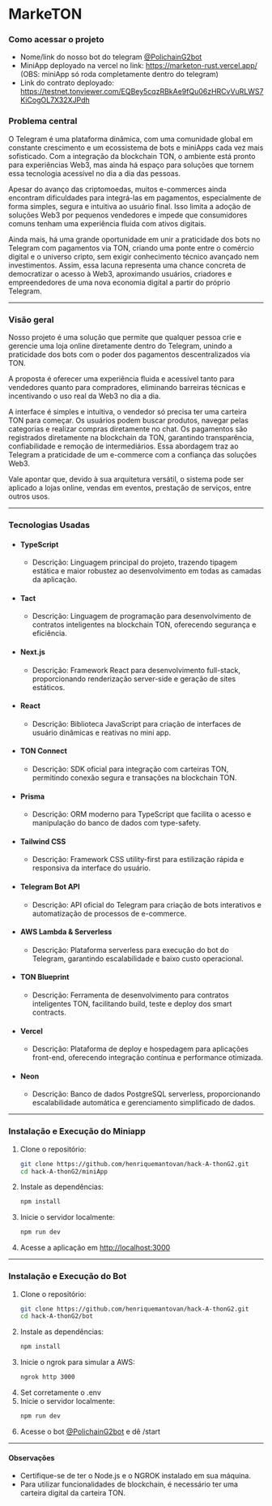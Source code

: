 # MarkeTON

### Como acessar o projeto
- Nome/link do nosso bot  do telegram [@PolichainG2bot](https://t.me/PolichainG2bot)
- MiniApp deployado na vercel no link: https://marketon-rust.vercel.app/ (OBS: miniApp só roda completamente dentro do telegram)
- Link do contrato deployado: https://testnet.tonviewer.com/EQBey5cqzRBkAe9fQu06zHRCvVuRLWS7KiCogOL7X32XJPdh


### Problema central

O Telegram é uma plataforma dinâmica, com uma comunidade global em constante crescimento e um ecossistema de bots e miniApps cada vez mais sofisticado. Com a integração da blockchain TON, o ambiente está pronto para experiências Web3, mas ainda há espaço para soluções que tornem essa tecnologia acessível no dia a dia das pessoas.

Apesar do avanço das criptomoedas, muitos e-commerces ainda encontram dificuldades para integrá-las em pagamentos, especialmente de forma simples, segura e intuitiva ao usuário final. Isso limita a adoção de soluções Web3 por pequenos vendedores e impede que consumidores comuns tenham uma experiência fluida com ativos digitais.

Ainda mais, há uma grande oportunidade em unir a praticidade dos bots no Telegram com pagamentos via TON, criando uma ponte entre o comércio digital e o universo cripto, sem exigir conhecimento técnico avançado nem investimentos. Assim, essa lacuna representa uma chance concreta de democratizar o acesso à Web3, aproximando usuários, criadores e empreendedores de uma nova economia digital a partir do próprio Telegram.

---

### Visão geral

Nosso projeto é uma solução que permite que qualquer pessoa crie e gerencie uma loja online diretamente dentro do Telegram, unindo a praticidade dos bots com o poder dos pagamentos descentralizados via TON.

A proposta é oferecer uma experiência fluida e acessível tanto para vendedores quanto para compradores, eliminando barreiras técnicas e incentivando o uso real da Web3 no dia a dia.

A interface é simples e intuitiva, o vendedor só precisa ter uma carteira TON para começar. Os usuários podem buscar produtos, navegar pelas categorias e realizar compras diretamente no chat. Os pagamentos são registrados diretamente na blockchain da TON, garantindo transparência, confiabilidade e remoção de intermediários. Essa abordagem traz ao Telegram a praticidade de um e-commerce com a confiança das soluções Web3.

Vale apontar que, devido à sua arquitetura versátil, o sistema pode ser aplicado a lojas online, vendas em eventos, prestação de serviços, entre outros usos.

---

### Tecnologias Usadas

- #### TypeScript
   - Descrição: Linguagem principal do projeto, trazendo tipagem estática e maior robustez ao desenvolvimento em todas as camadas da aplicação.

- #### Tact
   - Descrição: Linguagem de programação para desenvolvimento de contratos inteligentes na blockchain TON, oferecendo segurança e eficiência.

- #### Next.js
   - Descrição: Framework React para desenvolvimento full-stack, proporcionando renderização server-side e geração de sites estáticos.

- #### React
   - Descrição: Biblioteca JavaScript para criação de interfaces de usuário dinâmicas e reativas no mini app.

- #### TON Connect
   - Descrição: SDK oficial para integração com carteiras TON, permitindo conexão segura e transações na blockchain TON.

- #### Prisma
   - Descrição: ORM moderno para TypeScript que facilita o acesso e manipulação do banco de dados com type-safety.

- #### Tailwind CSS
   - Descrição: Framework CSS utility-first para estilização rápida e responsiva da interface do usuário.

- #### Telegram Bot API
   - Descrição: API oficial do Telegram para criação de bots interativos e automatização de processos de e-commerce.

- #### AWS Lambda & Serverless
   - Descrição: Plataforma serverless para execução do bot do Telegram, garantindo escalabilidade e baixo custo operacional.

- #### TON Blueprint
   - Descrição: Ferramenta de desenvolvimento para contratos inteligentes TON, facilitando build, teste e deploy dos smart contracts.

- #### Vercel
   - Descrição: Plataforma de deploy e hospedagem para aplicações front-end, oferecendo integração contínua e performance otimizada.

- #### Neon
   - Descrição: Banco de dados PostgreSQL serverless, proporcionando escalabilidade automática e gerenciamento simplificado de dados.

---

### Instalação e Execução do Miniapp

1. Clone o repositório:
   ```bash
   git clone https://github.com/henriquemantovan/hack-A-thonG2.git
   cd hack-A-thonG2/miniApp
   ```
2. Instale as dependências:
   ```bash
   npm install
   ```
3. Inicie o servidor localmente:
   ```bash
   npm run dev
   ```
4. Acesse a aplicação em [http://localhost:3000](http://localhost:3000)

---

### Instalação e Execução do Bot

1. Clone o repositório:
   ```bash
   git clone https://github.com/henriquemantovan/hack-A-thonG2.git
   cd hack-A-thonG2/bot
   ```
2. Instale as dependências:
   ```bash
   npm install
   ```
3. Inicie o ngrok para simular a AWS:
   ```bash
   ngrok http 3000
   ```
4. Set corretamente o .env
5. Inicie o servidor localmente:
   ```bash
   npm run dev
   ```
6. Acesse o bot [@PolichainG2bot](https://t.me/PolichainG2bot) e dê /start
---

#### Observações
- Certifique-se de ter o Node.js e o NGROK instalado em sua máquina.
- Para utilizar funcionalidades de blockchain, é necessário ter uma carteira digital da carteira TON.
